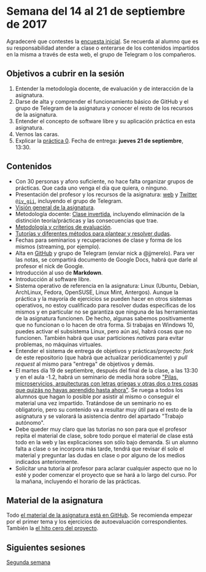 # Semana del 14 al 21 de septiembre de 2017

Agradeceré que contestes la
[encuesta inicial](https://docs.google.com/forms/d/e/1FAIpQLScrXjpKIEqnrJ356npEWbdARvy00HnNT3EB3EUwU8cfExvqtw/viewform). Se
recuerda al alumno que es su responsabilidad atender a clase o
enterarse de los contenidos impartidos en la misma a través de esta web, el grupo de Telegram o los compañeros. 


## Objetivos a cubrir en la sesión

1. Entender la metodología docente, de evaluación y de interacción de la asignatura.
2. Darse de alta y comprender el funcionamiento básico de GitHub y el
   grupo de Telegram de la asignatura y conocer el resto de los recursos de la asignatura.
2. Entender el concepto de software libre y su aplicación práctica en esta asignatura.
3. Vernos las caras.
4. Explicar la
   [práctica 0](http://jj.github.io/IV/documentos/proyecto/0.Repositorio). Fecha
   de entrega: **jueves 21 de septiembre**, 13:30. 


## Contenidos

* Con 30 personas y aforo suficiente, no hace falta organizar grupos
  de prácticas. Que cada uno venga el día que quiera, o ninguno. 
* Presentación del profesor y los recursos de la
  asignatura: [web](http://jj.github.io/IV)
  y [Twitter `@iv_gii`](http://twitter.com/iv_gii), incluyendo el
  grupo de Telegram.
* [Visión general de la asignatura](http://grados.ugr.es/informatica/pages/infoacademica/guias_docentes/espti/infraestructuravirtual).
* Metodología
  docente:
  [Clase invertida](http://www.tecnologiasparalaeducacion.es/la-clase-inversa-flip-classroom-tecnologias/),
  incluyendo eliminación de la distinción teoría/prácticas y las
  consecuencias que trae. 
* [Metodología y criterios de evaluación](../Metodología_y_criterios_de_evaluación.md).
* [Tutorías y diferentes métodos para plantear y resolver dudas](https://github.com/JJ/IV-17-18/issues).
* Fechas para seminarios y recuperaciones de clase y forma de los mismos (streaming, por ejemplo).
* Alta en [GitHub](http://github.com) y grupo de Telegram (enviar nick
  a @jjmerelo). Para ver las notas, se compartirá documento de Google
  Docs, habrá que darle al profesor el nick de Google.
* Introducción al uso de **Markdown**.
* Introducción al software libre.
* Sistema operativo de referencia en la asignatura: Linux (Ubuntu,
  Debian, ArchLinux, Fedora, OpenSUSE, Linux Mint, Antergos). Aunque la práctica
  y la mayoría de ejercicios se pueden hacer en otros sistemas
  operativos, no estoy cualificado para resolver dudas
  específicas de los mismos y en particular no se garantiza que
  ninguna de las herramientas de la asignatura funcionen. De hecho, algunas
  sabemos positivamente que no funcionan o lo hacen de otra forma. Si
  trabajas en Windows 10, puedes activar el subsistema Linux, pero aún
  así, habrá cosas que no funcionen. También habrá que usar
  particiones *nativas* para evitar problemas, no máquinas virtuales. 
* Entender el sistema de entrega de objetivos y prácticas/proyecto: *fork* de este repositorio (que
  habrá que actualizar periódicamente) y *pull request* al mismo para
  "entrega" de objetivos y demás. 
* El martes día 19 de septiembre, después del final de la clase, a las
  13:30 y en el aula -1.2, habrá un
  seminario de media hora sobre ["Pilas, microservicios, arquitecturas con letras griegas y otras dos o tres cosas que quizás no hayas aprendido hasta ahora"](https://www.meetup.com/es-ES/Granada-Geek/events/242919355/). Se ruega a todos los alumnos que hagan lo
  posible por asistir al mismo o conseguir el material una vez
  impartido. Tratándose de un seminario no es obligatorio, pero su
  contenido va a resultar muy útil para el resto de la asignatura y se
  valorará la asistencia dentro del apartado "Trabajo autónomo". 
* Debe queder muy claro que las tutorías no son para que el profesor
  repita el material de clase, sobre todo porque el material de clase
  está todo en la web y las explicaciones son sólo bajo demanda. Si un
  alumno falta a clase o se incorpora más tarde, tendrá que revisar él
  solo el material y preguntar las dudas en clase o por alguno de los
  medios indicados anteriormente.
* Solicitar una tutoría al profesor para aclarar cualquier aspecto que
  no lo esté y poder comenzar el proyecto que se hará a lo largo
  del curso. Por la mañana, incluyendo el horario de las prácticas.

## Material de la asignatura

Todo
[el material de la asignatura está en GitHub](http://jj.github.io/IV). Se
recomienda empezar por el primer tema y los ejercicios de
autoevaluación correspondientes. También la
[el hito cero del proyecto](http://jj.github.io/IV/documentos/proyecto/0.Repositorio). 

## Siguientes sesiones

[Segunda semana](2-semana.md)
